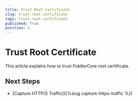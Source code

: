 ```yaml
---
title: Trust Root Certificate
slug: trust-root-certificate
tags: trust-root-certificate
published: True
position: 2
---
```


# Trust Root Certificate

This article explains how to trust FiddlerCore root certificate.

## Next Steps

- [Capture HTTP/S Traffic]({%slug capture-https-traffic %})
